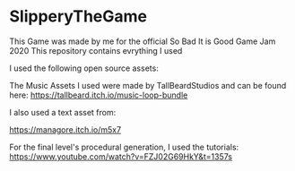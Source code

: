 # SlipperyTheGame
This Game was made by me for the official So Bad It is Good Game Jam 2020
This repository contains evrything I used

I used the following open source assets:

The Music Assets I used were made by TallBeardStudios and can be found here: https://tallbeard.itch.io/music-loop-bundle

I also used a text asset from:

https://managore.itch.io/m5x7​

For the final level's procedural generation, I used the tutorials: 
https://www.youtube.com/watch?v=FZJ02G69HkY&t=1357s


